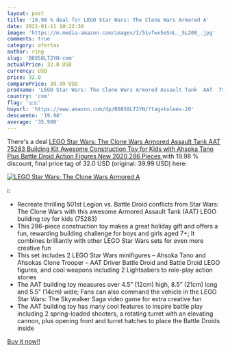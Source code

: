 ```yaml
---
layout: post
title: '19.98 % deal for LEGO Star Wars: The Clone Wars Armored A'
date: 2021-01-11 10:22:30
image: 'https://m.media-amazon.com/images/I/51vfwx5eSnL._SL200_.jpg'
comments: true
category: ofertas
author: ring
slug: 'B0858LT2YN-com'
actualPrice: 32.0 USD
currency: USD
price: 32.0
comparePrice: 39.99 USD
prodname: 'LEGO Star Wars: The Clone Wars Armored Assault Tank  AAT  75283 Building Kit  Awesome Construction Toy for Kids with Ahsoka Tano Plus Battle Droid Action Figures  New 2020  286 Pieces '
country: 'com'
flag: '🇺🇸'
buyurl: 'https://www.amazon.com/dp/B0858LT2YN/?tag=tolees-20'
descuento: '19.98'
average: '35.908'
---
```


There's a deal [LEGO Star Wars: The Clone Wars Armored Assault Tank  AAT  75283 Building Kit  Awesome Construction Toy for Kids with Ahsoka Tano Plus Battle Droid Action Figures  New 2020  286 Pieces ](https://www.amazon.com/dp/B0858LT2YN/?tag=tolees-20)  with  19.98 % discount, final price tag of  32.0 USD (original: 39.99 USD) here:

[![LEGO Star Wars: The Clone Wars Armored A](https://m.media-amazon.com/images/I/51vfwx5eSnL._SL200_.jpg)](https://www.amazon.com/dp/B0858LT2YN/?tag=tolees-20)

ℹ️:

- Recreate thrilling 501st Legion vs. Battle Droid conflicts from Star Wars: The Clone Wars with this awesome Armored Assault Tank (AAT) LEGO building toy for kids (75283)
- This 286-piece construction toy makes a great holiday gift and offers a fun, rewarding building challenge for boys and girls aged 7+; It combines brilliantly with other LEGO Star Wars sets for even more creative fun
- This set includes 2 LEGO Star Wars minifigures – Ahsoka Tano and Ahsokas Clone Trooper – AAT Driver Battle Droid and Battle Droid LEGO figures, and cool weapons including 2 Lightsabers to role-play action stories
- The AAT building toy measures over 4.5” (12cm) high, 8.5” (21cm) long and 5.5” (14cm) wide; Fans can also command the vehicle in the LEGO Star Wars: The Skywalker Saga video game for extra creative fun
- The AAT building toy has many cool features to inspire battle play including 2 spring-loaded shooters, a rotating turret with an elevating cannon, plus opening front and turret hatches to place the Battle Droids inside

[Buy it now!!](https://www.amazon.com/dp/B0858LT2YN/?tag=tolees-20)
